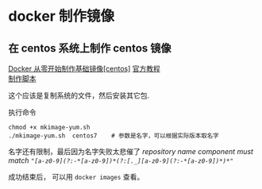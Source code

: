 # docker 制作镜像

## 在 centos 系统上制作 centos 镜像 
[Docker 从零开始制作基础镜像[centos]][1]
[官方教程][2]  
[制作脚本][3]  

这个应该是复制系统的文件，然后安装其它包.

执行命令

	chmod +x mkimage-yum.sh
	./mkimage-yum.sh  centos7    # 参数是名字，可以根据实际版本取名字
名字还有限制，最后因为名字失败太悲催了 *repository name component must match `"[a-z0-9](?:-*[a-z0-9])*(?:[._][a-z0-9](?:-*[a-z0-9])*)*"`*

成功结束后， 可以用 `docker images` 查看。





[1]: http://www.cnblogs.com/2018/p/4633940.html
[2]: https://docs.docker.com/engine/articles/baseimages/
[3]: https://github.com/docker/docker/blob/master/contrib/mkimage-yum.sh